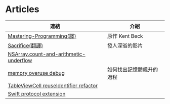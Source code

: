 # Articles

| 連結 | 介紹 |  
|---|---|
|  [Mastering-Programming(譯)](Mastering-Programming.md) | 原作 Kent Beck |  
| [Sacrifice(翻譯)](Sacrifice.md)  |  發人深省的影片 |  
| [NSArray.count-and-arithmetic-underflow ](iOS/NSArray.count-and-arithmetic-underflow.md)  | |  
| [memory overuse debug](iOS/memory-overuse-debug)  | 如何找出記憶體飆升的過程 |  
| [TableViewCell reuseIdentifier refactor](iOS/TableViewCell_reuseIdentifier_refactor.md)  | |  
| [Swift protocol extension](iOS/Swift_protocol_extension.md)  | |  
